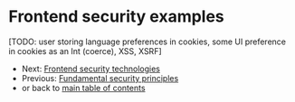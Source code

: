 # Frontend security examples

[TODO: user storing language preferences in cookies, some UI preference in cookies as an Int (coerce), XSS, XSRF]

 - Next: [Frontend security technologies](./04-frontend-security-technologies.md)
 - Previous: [Fundamental security principles](./02-fundamental-security-principles.md) 
 - or back to [main table of contents](../README.md#table-of-contents)

